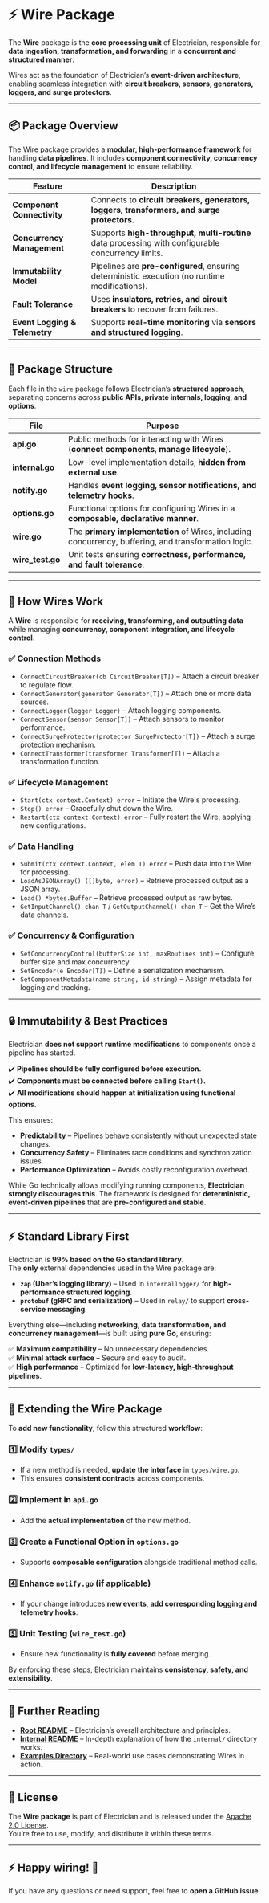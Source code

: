 # ⚡ Wire Package

The **Wire** package is the **core processing unit** of Electrician, responsible for **data ingestion, transformation, and forwarding** in a **concurrent and structured manner**.

Wires act as the foundation of Electrician’s **event-driven architecture**, enabling seamless integration with **circuit breakers, sensors, generators, loggers, and surge protectors**.

---

## 📦 Package Overview

The Wire package provides a **modular, high-performance framework** for handling **data pipelines**. It includes **component connectivity, concurrency control, and lifecycle management** to ensure reliability.

| Feature                       | Description                                                                                       |
| ----------------------------- | ------------------------------------------------------------------------------------------------- |
| **Component Connectivity**    | Connects to **circuit breakers, generators, loggers, transformers, and surge protectors**.        |
| **Concurrency Management**    | Supports **high-throughput, multi-routine** data processing with configurable concurrency limits. |
| **Immutability Model**        | Pipelines are **pre-configured**, ensuring deterministic execution (no runtime modifications).    |
| **Fault Tolerance**           | Uses **insulators, retries, and circuit breakers** to recover from failures.                      |
| **Event Logging & Telemetry** | Supports **real-time monitoring** via **sensors and structured logging**.                         |

---

## 📂 Package Structure

Each file in the `wire` package follows Electrician’s **structured approach**, separating concerns across **public APIs, private internals, logging, and options**.

| File             | Purpose                                                                                              |
| ---------------- | ---------------------------------------------------------------------------------------------------- |
| **api.go**       | Public methods for interacting with Wires (**connect components, manage lifecycle**).                |
| **internal.go**  | Low-level implementation details, **hidden from external use**.                                      |
| **notify.go**    | Handles **event logging, sensor notifications, and telemetry hooks**.                                |
| **options.go**   | Functional options for configuring Wires in a **composable, declarative manner**.                    |
| **wire.go**      | The **primary implementation** of Wires, including concurrency, buffering, and transformation logic. |
| **wire_test.go** | Unit tests ensuring **correctness, performance, and fault tolerance**.                               |

---

## 🔧 How Wires Work

A **Wire** is responsible for **receiving, transforming, and outputting data** while managing **concurrency, component integration, and lifecycle control**.

### ✅ **Connection Methods**

- `ConnectCircuitBreaker(cb CircuitBreaker[T])` – Attach a circuit breaker to regulate flow.
- `ConnectGenerator(generator Generator[T])` – Attach one or more data sources.
- `ConnectLogger(logger Logger)` – Attach logging components.
- `ConnectSensor(sensor Sensor[T])` – Attach sensors to monitor performance.
- `ConnectSurgeProtector(protector SurgeProtector[T])` – Attach a surge protection mechanism.
- `ConnectTransformer(transformer Transformer[T])` – Attach a transformation function.

### ✅ **Lifecycle Management**

- `Start(ctx context.Context) error` – Initiate the Wire's processing.
- `Stop() error` – Gracefully shut down the Wire.
- `Restart(ctx context.Context) error` – Fully restart the Wire, applying new configurations.

### ✅ **Data Handling**

- `Submit(ctx context.Context, elem T) error` – Push data into the Wire for processing.
- `LoadAsJSONArray() ([]byte, error)` – Retrieve processed output as a JSON array.
- `Load() *bytes.Buffer` – Retrieve processed output as raw bytes.
- `GetInputChannel() chan T` / `GetOutputChannel() chan T` – Get the Wire’s data channels.

### ✅ **Concurrency & Configuration**

- `SetConcurrencyControl(bufferSize int, maxRoutines int)` – Configure buffer size and max concurrency.
- `SetEncoder(e Encoder[T])` – Define a serialization mechanism.
- `SetComponentMetadata(name string, id string)` – Assign metadata for logging and tracking.

---

## 🔒 Immutability & Best Practices

Electrician **does not support runtime modifications** to components once a pipeline has started.

✔️ **Pipelines should be fully configured before execution.**  
✔️ **Components must be connected before calling `Start()`.**  
✔️ **All modifications should happen at initialization using functional options.**

This ensures:

- **Predictability** – Pipelines behave consistently without unexpected state changes.
- **Concurrency Safety** – Eliminates race conditions and synchronization issues.
- **Performance Optimization** – Avoids costly reconfiguration overhead.

While Go technically allows modifying running components, **Electrician strongly discourages this**. The framework is designed for **deterministic, event-driven pipelines** that are **pre-configured and stable**.

---

## ⚡ Standard Library First

Electrician is **99% based on the Go standard library**.  
The **only** external dependencies used in the Wire package are:

- **`zap` (Uber’s logging library)** – Used in `internallogger/` for **high-performance structured logging**.
- **`protobuf` (gRPC and serialization)** – Used in `relay/` to support **cross-service messaging**.

Everything else—including **networking, data transformation, and concurrency management**—is built using **pure Go**, ensuring:

✅ **Maximum compatibility** – No unnecessary dependencies.  
✅ **Minimal attack surface** – Secure and easy to audit.  
✅ **High performance** – Optimized for **low-latency, high-throughput pipelines**.

---

## 🔧 Extending the Wire Package

To **add new functionality**, follow this structured **workflow**:

### 1️⃣ Modify `types/`

- If a new method is needed, **update the interface** in `types/wire.go`.
- This ensures **consistent contracts** across components.

### 2️⃣ Implement in `api.go`

- Add the **actual implementation** of the new method.

### 3️⃣ Create a Functional Option in `options.go`

- Supports **composable configuration** alongside traditional method calls.

### 4️⃣ Enhance `notify.go` (if applicable)

- If your change introduces **new events**, **add corresponding logging and telemetry hooks**.

### 5️⃣ Unit Testing (`wire_test.go`)

- Ensure new functionality is **fully covered** before merging.

By enforcing these steps, Electrician maintains **consistency, safety, and extensibility**.

---

## 📖 Further Reading

- **[Root README](../../../README.md)** – Electrician’s overall architecture and principles.
- **[Internal README](../README.MD)** – In-depth explanation of how the `internal/` directory works.
- **[Examples Directory](../../../example/wire_example/)** – Real-world use cases demonstrating Wires in action.

---

## 📝 License

The **Wire package** is part of Electrician and is released under the [Apache 2.0 License](../../../LICENSE).  
You’re free to use, modify, and distribute it within these terms.

---

## ⚡ Happy wiring! 🚀

If you have any questions or need support, feel free to **open a GitHub issue**.
